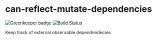 # can-reflect-mutate-dependencies

[![Greenkeeper badge](https://badges.greenkeeper.io/canjs/can-reflect-mutate-dependencies.svg)](https://greenkeeper.io/)
[![Build Status](https://travis-ci.org/canjs/can-reflect-mutate-dependencies.svg?branch=master)](https://travis-ci.org/canjs/can-reflect-mutate-dependencies)

Keep track of external observable dependendecies
